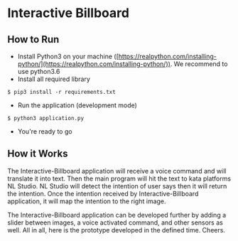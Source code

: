 # Interactive Billboard
## How to Run
- Install Python3 on your machine ([https://realpython.com/installing-python/](https://realpython.com/installing-python/)). We recommend to use python3.6
- Install all required library
```
$ pip3 install -r requirements.txt
```
- Run the application (development mode)
```
$ python3 application.py
```
- You're ready to go

## How it Works
The Interactive-Billboard application will receive a voice command and will translate it into text. Then the main program will hit the text to kata platforms NL Studio. NL Studio will detect the intention of user says then it will return the intention. Once the intention received by Interactive-Billboard application, it will map the intention to the right image.

The Interactive-Billboard application can be developed further by adding a slider between images, a voice activated command, and other sensors as well. All in all, here is the prototype developed in the defined time. Cheers.
